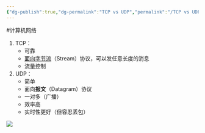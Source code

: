 ```yaml
---
{"dg-publish":true,"dg-permalink":"TCP vs UDP","permalink":"/TCP vs UDP/"}
---
```



#计算机网络 

1. TCP：
	- 可靠
	- [面向字节流](obsidian://open?vault=%E7%AC%94%E8%AE%B0&file=src%2Funarchived%2F%E7%BD%91%E7%BB%9C%20-%20%E9%9D%A2%E5%90%91%E5%AD%97%E8%8A%82%E6%B5%81%E5%92%8C%E9%9D%A2%E5%90%91%E6%8A%A5%E6%96%87%E5%8D%8F%E8%AE%AE)（Stream）协议，可以发任意长度的消息
	- 流量控制
2. UDP：
	- 简单
	- 面向**报文**（Datagram）协议
	- 一对多（广播）
	- 效率高
	- 实时性更好（但容忍丢包）

![](/img/user/attachments/images/dbcac3e5-232f-44fe-b76e-de6e1602177f.png)

